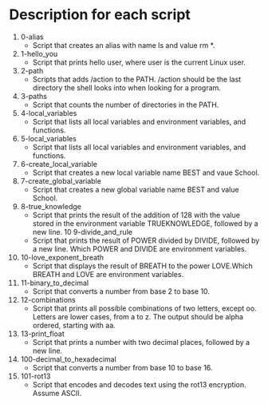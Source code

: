 # Description for each script

1. 0-alias
   * Script that creates an alias with name ls and value rm *.
2. 1-hello_you
   * Script that prints hello user, where user is the current Linux user.
3. 2-path
   * Scripts that adds /action to the PATH. /action should be the last directory the shell looks into when looking for a program.
4. 3-paths
   * Script that counts the number of directories in the PATH.
5. 4-local_variables
   * Script that lists all local variables and environment variables, and functions.
6. 5-local_variables
   * Script that lists all local variables and environment variables, and functions.
7. 6-create_local_variable
   * Script  that creates a new local variable name BEST and vaue School.
8. 7-create_global_variable
   * Script that creates a new global variable name BEST and value School.
9. 8-true_knowledge
   * Script that prints the result of the addition of 128 with the value stored in the environment variable TRUEKNOWLEDGE, followed by a new line.
10 9-divide_and_rule
   * Script that prints the result of POWER divided by DIVIDE, followed by a new line. Which POWER and DIVIDE are environment variables.
11. 10-love_exponent_breath
    * Script that displays the result of BREATH to the power LOVE.Which BREATH and LOVE are environment variables.
12. 11-binary_to_decimal
    * Script that converts a number from base 2 to base 10.
13. 12-combinations
    * Script that prints all possible combinations of two letters, except oo. Letters are lower cases, from a to z. The output should be alpha ordered, starting with aa.
14. 13-print_float
    * Script that prints a number with two decimal places, followed by a new line.
15. 100-decimal_to_hexadecimal
    * Script that converts a number from base 10 to base 16.
16. 101-rot13
    * Script that encodes and decodes text using the rot13 encryption. Assume ASCII.
